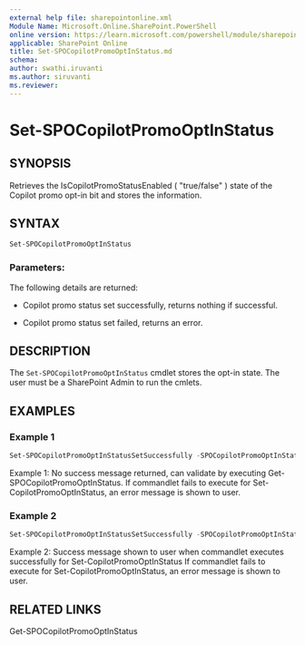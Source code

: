 ```yaml
---
external help file: sharepointonline.xml
Module Name: Microsoft.Online.SharePoint.PowerShell
online version: https://learn.microsoft.com/powershell/module/sharepoint-online/Set-SPOCopilotPromoOptInStatus
applicable: SharePoint Online
title: Set-SPOCopilotPromoOptInStatus.md
schema: 
author: swathi.iruvanti
ms.author: siruvanti
ms.reviewer:
---
```

# Set-SPOCopilotPromoOptInStatus

## SYNOPSIS

Retrieves the IsCopilotPromoStatusEnabled ( "true/false" ) state of the Copilot promo opt-in bit and stores the information.

## SYNTAX
```powershell
Set-SPOCopilotPromoOptInStatus
```

### Parameters:

The following details are returned:

- Copilot promo status set successfully, returns nothing if successful. 

- Copilot promo status set failed, returns an error. 

## DESCRIPTION

The `Set-SPOCopilotPromoOptInStatus` cmdlet stores the opt-in state. The user must be a SharePoint Admin to run the cmlets.


## EXAMPLES

### Example 1

```powershell
Set-SPOCopilotPromoOptInStatusSetSuccessfully -SPOCopilotPromoOptInStatusEnabled true
```

Example 1: No success message returned, can validate by executing Get-SPOCopilotPromoOptInStatus.
If commandlet fails to execute for Set-CopilotPromoOptInStatus, an error message is shown to user.

### Example 2

```powershell
Set-SPOCopilotPromoOptInStatusSetSuccessfully -SPOCopilotPromoOptInStatusDisabled false
```

Example 2: Success message shown to user when commandlet executes successfully for Set-CopilotPromoOptInStatus
If commandlet fails to execute for Set-CopilotPromoOptInStatus, an error message is shown to user.


## RELATED LINKS

Get-SPOCopilotPromoOptInStatus 
